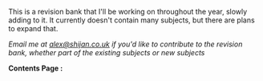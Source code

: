 This is a revision bank that I'll be working on throughout the year, slowly adding to it. It currently doesn't contain many subjects, but there are plans to expand that.

*Email me at <alex@shijan.co.uk> if you'd like to contribute to the revision bank, whether part of the existing subjects or new subjects*

**Contents Page :** 

```folder-index-content
```

